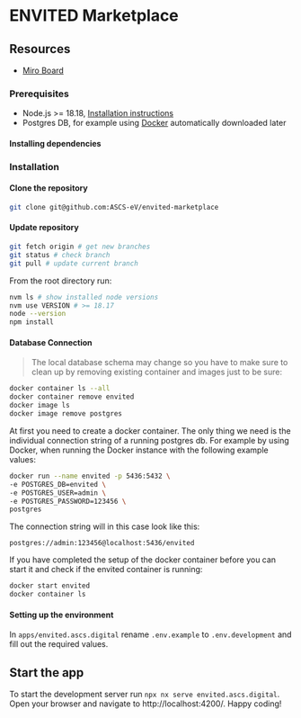 # ENVITED Marketplace

## Resources

- [Miro Board](https://miro.com/app/board/uXjVNeZRbEw=/)

### Prerequisites

- Node.js >= 18.18, [Installation instructions](https://github.com/nvm-sh/nvm)
- Postgres DB, for example using [Docker](https://hub.docker.com/_/postgres) automatically downloaded later

#### Installing dependencies

### Installation

#### Clone the repository

```bash
git clone git@github.com:ASCS-eV/envited-marketplace
```

#### Update repository

```bash
git fetch origin # get new branches
git status # check branch
git pull # update current branch
```

From the root directory run:

```bash
nvm ls # show installed node versions
nvm use VERSION # >= 18.17
node --version
npm install
```

#### Database Connection

> The local database schema may change so you have to make sure to clean up by removing existing container and images just to be sure:

```bash
docker container ls --all
docker container remove envited
docker image ls
docker image remove postgres
```

At first you need to create a docker container. The only thing we need is the individual connection string of a running postgres db.
For example by using Docker, when running the Docker instance with the following example values:

```bash
docker run --name envited -p 5436:5432 \
-e POSTGRES_DB=envited \
-e POSTGRES_USER=admin \
-e POSTGRES_PASSWORD=123456 \
postgres
```

The connection string will in this case look like this:

```text
postgres://admin:123456@localhost:5436/envited
```

If you have completed the setup of the docker container before you can start it and check if the envited container is running:

```bash
docker start envited
docker container ls
```

#### Setting up the environment

In `apps/envited.ascs.digital` rename `.env.example` to `.env.development` and fill out the required values.

## Start the app

To start the development server run `npx nx serve envited.ascs.digital`. Open your browser and navigate to http://localhost:4200/. Happy coding!
